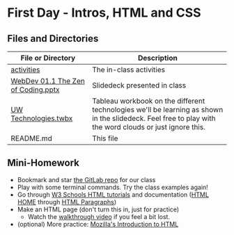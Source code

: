 # First Day - Intros, HTML and CSS

## Files and Directories

| File or Directory                                                                  | Description                                                                                                                                             |
| ---------------------------------------------------------------------------------- | ------------------------------------------------------------------------------------------------------------------------------------------------------- |
| [activities](activities)                                                           | The in-class activities                                                                                                                                 |
| [WebDev 01.1 The Zen of Coding.pptx](WebDev%2001.1%20The%20Zen%20of%20Coding.pptx) | Slidedeck presented in class                                                                                                                            |
| [UW Technologies.twbx](UW%20Technologies.twbx)                                     | Tableau workbook on the different technologies we'll be learning as shown in the slidedeck. Feel free to play with the word clouds or just ignore this. |
| README.md                                                                          | This file                                                                                                                                               |

## Mini-Homework

- Bookmark and star [the GitLab repo](https://uwa.bootcampcontent.com/UWA-Bootcamp/UW-SEA-FSF-PT-11-2019-U-C/tree/master) for our class
- Play with some terminal commands. Try the class examples again!
- Go through [W3 Schools HTML tutorials](https://www.w3schools.com/html/) and documentation
  ([HTML HOME](https://www.w3schools.com/html/default.asp) through [HTML Paragraphs](https://www.w3schools.com/html/html_paragraphs.asp))
- Make an HTML page (don't turn this in, just for practice)
  - Watch the [walkthrough video](https://www.youtube.com/watch?v=ieb6Svbc10E&index=1&list=PLgJ8UgkiorCnMLsUevoQRxH8t9bt7ne14) if you feel a bit lost.
- (optional) More practice: [Mozilla's Introduction to HTML](https://developer.mozilla.org/en-US/docs/Learn/HTML/Introduction_to_HTML)
